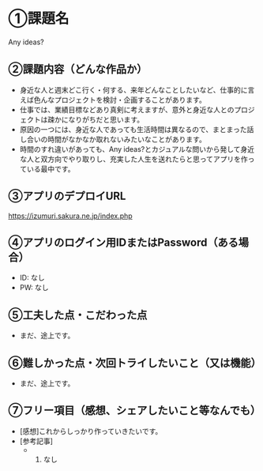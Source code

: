 # ①課題名
Any ideas?　

## ②課題内容（どんな作品か）
- 身近な人と週末どこ行く・何する、来年どんなことしたいなど、仕事的に言えば色んなプロジェクトを検討・企画することがあります。
- 仕事では、業績目標などあり真剣に考えますが、意外と身近な人とのプロジェクトは疎かになりがちだと思います。
- 原因の一つには、身近な人であっても生活時間は異なるので、まとまった話し合いの時間がなかなか取れないみたいなことがあります。
- 時間のすれ違いがあっても、Any ideas?とカジュアルな問いから発して身近な人と双方向でやり取りし、充実した人生を送れたらと思ってアプリを作っている最中です。

## ③アプリのデプロイURL
https://izumuri.sakura.ne.jp/index.php

## ④アプリのログイン用IDまたはPassword（ある場合）
- ID: なし
- PW: なし

## ⑤工夫した点・こだわった点
- まだ、途上です。

## ⑥難しかった点・次回トライしたいこと（又は機能）
- まだ、途上です。

## ⑦フリー項目（感想、シェアしたいこと等なんでも）
- [感想]これからしっかり作っていきたいです。
- [参考記事]
  - 1. なし